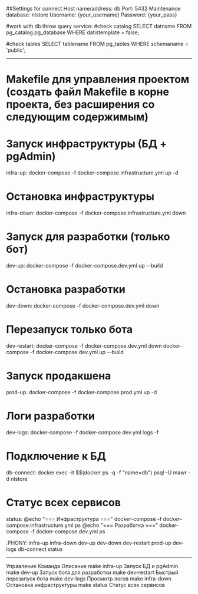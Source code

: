 ##Settings for connect
Host name/address: db
Port: 5432
Maintenance database: nlstore
Username: {your_username}
Password: {your_pass}


#work with db throw query service:
#check catalog
SELECT datname FROM pg_catalog.pg_database WHERE datistemplate = false;

#check tables
SELECT tablename FROM pg_tables WHERE schemaname = 'public';

----
# Makefile для управления проектом (создать файл Makefile в корне проекта, без расширения со следующим содержимым)

# Запуск инфраструктуры (БД + pgAdmin)
infra-up:
	docker-compose -f docker-compose.infrastructure.yml up -d

# Остановка инфраструктуры
infra-down:
	docker-compose -f docker-compose.infrastructure.yml down

# Запуск для разработки (только бот)
dev-up:
	docker-compose -f docker-compose.dev.yml up --build

# Остановка разработки
dev-down:
	docker-compose -f docker-compose.dev.yml down

# Перезапуск только бота
dev-restart:
	docker-compose -f docker-compose.dev.yml down
	docker-compose -f docker-compose.dev.yml up --build

# Запуск продакшена
prod-up:
	docker-compose -f docker-compose.prod.yml up -d

# Логи разработки
dev-logs:
	docker-compose -f docker-compose.dev.yml logs -f

# Подключение к БД
db-connect:
	docker exec -it $$(docker ps -q -f "name=db") psql -U mawr -d nlstore

# Статус всех сервисов
status:
	@echo "=== Инфраструктура ==="
	docker-compose -f docker-compose.infrastructure.yml ps
	@echo "=== Разработка ==="
	docker-compose -f docker-compose.dev.yml ps

.PHONY: infra-up infra-down dev-up dev-down dev-restart prod-up dev-logs db-connect status

----
Управление
Команда	Описание
make infra-up	Запуск БД и pgAdmin
make dev-up	Запуск бота для разработки
make dev-restart	Быстрый перезапуск бота
make dev-logs	Просмотр логов
make infra-down	Остановка инфраструктуры
make status	Статус всех сервисов